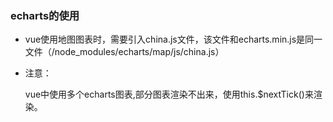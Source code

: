 ### echarts的使用

+ vue使用地图图表时，需要引入china.js文件，该文件和echarts.min.js是同一文件（/node_modules/echarts/map/js/china.js）


+ 注意：

  vue中使用多个echarts图表,部分图表渲染不出来，使用this.$nextTick()来渲染。